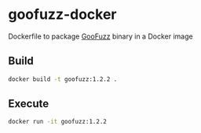 # goofuzz-docker

Dockerfile to package [GooFuzz](https://github.com/m3n0sd0n4ld/GooFuzz) binary in a Docker image

## Build

```bash
docker build -t goofuzz:1.2.2 .
```

## Execute

```bash
docker run -it goofuzz:1.2.2
```
